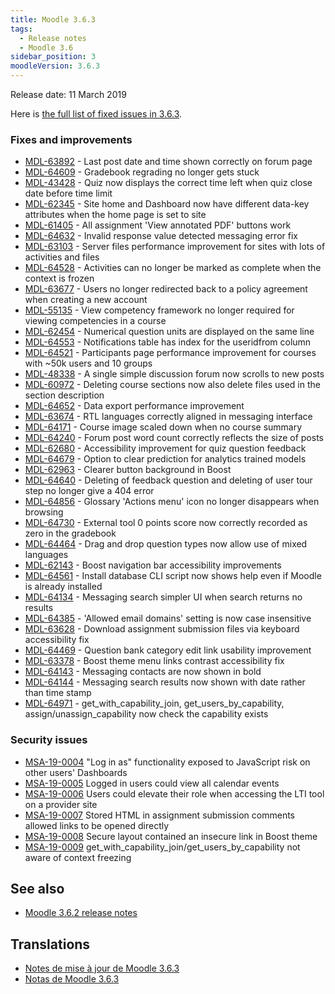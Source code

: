 ```yaml
---
title: Moodle 3.6.3
tags:
  - Release notes
  - Moodle 3.6
sidebar_position: 3
moodleVersion: 3.6.3
---
```

Release date: 11 March 2019

Here is [the full list of fixed issues in 3.6.3](https://moodle.atlassian.net/secure/IssueNavigator!executeAdvanced.jspa?jqlQuery=project+%3D+mdl+AND+resolution+%3D+fixed+AND+fixVersion+in+%28%223.6.3%22%29+ORDER+BY+priority+DESC&runQuery=true&clear=true).

### Fixes and improvements

- [MDL-63892](https://moodle.atlassian.net/browse/MDL-63892) - Last post date and time shown correctly on forum page
- [MDL-64609](https://moodle.atlassian.net/browse/MDL-64609) - Gradebook regrading no longer gets stuck
- [MDL-43428](https://moodle.atlassian.net/browse/MDL-43428) - Quiz now displays the correct time left when quiz close date before time limit
- [MDL-62345](https://moodle.atlassian.net/browse/MDL-62345) - Site home and Dashboard now have different data-key attributes when the home page is set to site
- [MDL-61405](https://moodle.atlassian.net/browse/MDL-61405) - All assignment 'View annotated PDF' buttons work
- [MDL-64632](https://moodle.atlassian.net/browse/MDL-64632) - Invalid response value detected messaging error fix
- [MDL-63103](https://moodle.atlassian.net/browse/MDL-63103) - Server files performance improvement for sites with lots of activities and files
- [MDL-64528](https://moodle.atlassian.net/browse/MDL-64528) - Activities can no longer be marked as complete when the context is frozen
- [MDL-63677](https://moodle.atlassian.net/browse/MDL-63677) - Users no longer redirected back to a policy agreement when creating a new account
- [MDL-55135](https://moodle.atlassian.net/browse/MDL-55135) - View competency framework no longer required for viewing competencies in a course
- [MDL-62454](https://moodle.atlassian.net/browse/MDL-62454) - Numerical question units are displayed on the same line
- [MDL-64553](https://moodle.atlassian.net/browse/MDL-64553) - Notifications table has index for the useridfrom column
- [MDL-64521](https://moodle.atlassian.net/browse/MDL-64521) - Participants page performance improvement for courses with ~50k users and 10 groups
- [MDL-48338](https://moodle.atlassian.net/browse/MDL-48338) - A single simple discussion forum now scrolls to new posts
- [MDL-60972](https://moodle.atlassian.net/browse/MDL-60972) - Deleting course sections now also delete files used in the section description
- [MDL-64652](https://moodle.atlassian.net/browse/MDL-64652) - Data export performance improvement
- [MDL-63674](https://moodle.atlassian.net/browse/MDL-63674) - RTL languages correctly aligned in messaging interface
- [MDL-64171](https://moodle.atlassian.net/browse/MDL-64171) - Course image scaled down when no course summary
- [MDL-64240](https://moodle.atlassian.net/browse/MDL-64240) - Forum post word count correctly reflects the size of posts
- [MDL-62680](https://moodle.atlassian.net/browse/MDL-62680) - Accessibility improvement for quiz question feedback
- [MDL-64679](https://moodle.atlassian.net/browse/MDL-64679) - Option to clear prediction for analytics trained models
- [MDL-62963](https://moodle.atlassian.net/browse/MDL-62963) - Clearer button background in Boost
- [MDL-64640](https://moodle.atlassian.net/browse/MDL-64640) - Deleting of feedback question and deleting of user tour step no longer give a 404 error
- [MDL-64856](https://moodle.atlassian.net/browse/MDL-64856) - Glossary 'Actions menu' icon no longer disappears when browsing
- [MDL-64730](https://moodle.atlassian.net/browse/MDL-64730) - External tool 0 points score now correctly recorded as zero in the gradebook
- [MDL-64464](https://moodle.atlassian.net/browse/MDL-64464) - Drag and drop question types now allow use of mixed languages
- [MDL-62143](https://moodle.atlassian.net/browse/MDL-62143) - Boost navigation bar accessibility improvements
- [MDL-64561](https://moodle.atlassian.net/browse/MDL-64561) - Install database CLI script now shows help even if Moodle is already installed
- [MDL-64134](https://moodle.atlassian.net/browse/MDL-64134) - Messaging search simpler UI when search returns no results
- [MDL-64385](https://moodle.atlassian.net/browse/MDL-64385) - 'Allowed email domains' setting is now case insensitive
- [MDL-63628](https://moodle.atlassian.net/browse/MDL-63628) - Download assignment submission files via keyboard accessibility fix
- [MDL-64469](https://moodle.atlassian.net/browse/MDL-64469) - Question bank category edit link usability improvement
- [MDL-63378](https://moodle.atlassian.net/browse/MDL-63378) - Boost theme menu links contrast accessibility fix
- [MDL-64143](https://moodle.atlassian.net/browse/MDL-64143) - Messaging contacts are now shown in bold
- [MDL-64144](https://moodle.atlassian.net/browse/MDL-64144) - Messaging search results now shown with date rather than time stamp
- [MDL-64971](https://moodle.atlassian.net/browse/MDL-64971) - get_with_capability_join, get_users_by_capability, assign/unassign_capability now check the capability exists

### Security issues

- [MSA-19-0004](https://moodle.org/mod/forum/discuss.php?d=384010) "Log in as" functionality exposed to JavaScript risk on other users' Dashboards
- [MSA-19-0005](https://moodle.org/mod/forum/discuss.php?d=384011) Logged in users could view all calendar events
- [MSA-19-0006](https://moodle.org/mod/forum/discuss.php?d=384012) Users could elevate their role when accessing the LTI tool on a provider site
- [MSA-19-0007](https://moodle.org/mod/forum/discuss.php?d=384013) Stored HTML in assignment submission comments allowed links to be opened directly
- [MSA-19-0008](https://moodle.org/mod/forum/discuss.php?d=384014) Secure layout contained an insecure link in Boost theme
- [MSA-19-0009](https://moodle.org/mod/forum/discuss.php?d=384015) get_with_capability_join/get_users_by_capability not aware of context freezing

## See also

- [Moodle 3.6.2 release notes](./3.6.2.md)

## Translations

- [Notes de mise à jour de Moodle 3.6.3](https://docs.moodle.org/fr/Notes_de_mise_à_jour_de_Moodle_3.6.3)
- [Notas de Moodle 3.6.3](https://docs.moodle.org/es/Notas_de_Moodle_3.6.3)
